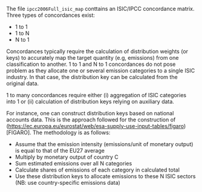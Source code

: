 The file `ipcc2006Full_isic_map` conttains an ISIC/IPCC concordance matrix. Three types of concordances exist:
- 1 to 1
-  1 to N
- N to 1

Concordances typically require the calculation of distribution weights (or keys) to accurately map the target quantity (e.g, emissions) from one classification to another.
1 to 1 and N to 1 concordances do not pose problem as they allocate one or several emission categories to a single ISIC industry. In that case, the distribution key can be calculated from the original data.

1 to many concordances require either (i) aggregation of ISIC categories into 1 or (ii) calculation of distribution keys relying on auxiliary data.

For instance, one can construct distribution keys based on national accounts data. This is the approach followed for the construction of (https://ec.europa.eu/eurostat/web/esa-supply-use-input-tables/figaro)[FIGARO]. The methodology is as follows:
- Assume that the emission intensity (emissions/unit of monetary output) is equal to that of the EU27 average
- Multiply by monetary output of country C
- Sum estimated emissions over all N categories
- Calculate shares of emissions of each category in calculated total
- Use these distribution keys to allocate emissions to these N ISIC sectors (NB: use country-specific emissions data)

